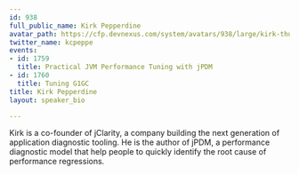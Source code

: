 ```yaml
---
id: 938
full_public_name: Kirk Pepperdine
avatar_path: https://cfp.devnexus.com/system/avatars/938/large/kirk-thumb.jpg?1510757491
twitter_name: kcpeppe
events:
- id: 1759
  title: Practical JVM Performance Tuning with jPDM
- id: 1760
  title: Tuning G1GC
title: Kirk Pepperdine
layout: speaker_bio

---
```

Kirk is a co-founder of jClarity, a company building the next generation of application diagnostic tooling. He is the author of jPDM, a performance diagnostic model that help people to quickly identify the root cause of performance regressions.
